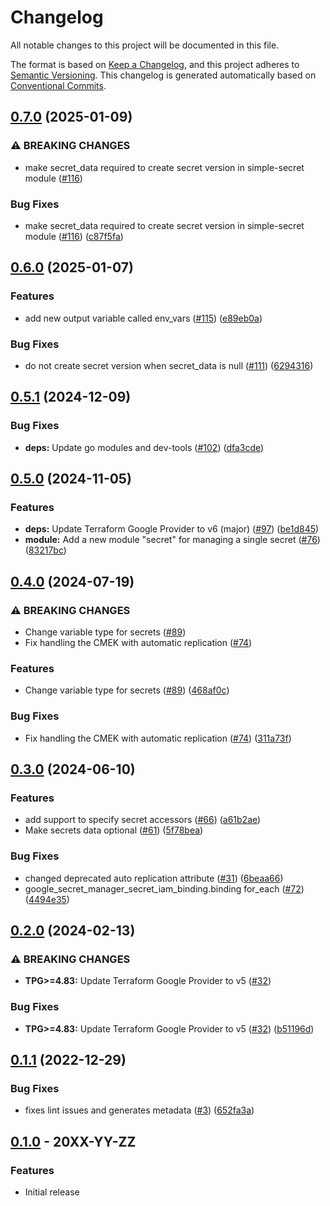 # Changelog

All notable changes to this project will be documented in this file.

The format is based on
[Keep a Changelog](https://keepachangelog.com/en/1.0.0/),
and this project adheres to
[Semantic Versioning](https://semver.org/spec/v2.0.0.html).
This changelog is generated automatically based on [Conventional Commits](https://www.conventionalcommits.org/en/v1.0.0/).

## [0.7.0](https://github.com/GoogleCloudPlatform/terraform-google-secret-manager/compare/v0.6.0...v0.7.0) (2025-01-09)


### ⚠ BREAKING CHANGES

* make secret_data required to create secret version in simple-secret module ([#116](https://github.com/GoogleCloudPlatform/terraform-google-secret-manager/issues/116))

### Bug Fixes

* make secret_data required to create secret version in simple-secret module ([#116](https://github.com/GoogleCloudPlatform/terraform-google-secret-manager/issues/116)) ([c87f5fa](https://github.com/GoogleCloudPlatform/terraform-google-secret-manager/commit/c87f5fa5accab89e9b5b276bc68ccccf338c8079))

## [0.6.0](https://github.com/GoogleCloudPlatform/terraform-google-secret-manager/compare/v0.5.1...v0.6.0) (2025-01-07)


### Features

* add new output variable called env_vars ([#115](https://github.com/GoogleCloudPlatform/terraform-google-secret-manager/issues/115)) ([e89eb0a](https://github.com/GoogleCloudPlatform/terraform-google-secret-manager/commit/e89eb0a683d0d3ca32a366edc2ebe6c151bb31ad))


### Bug Fixes

* do not create secret version when secret_data is null ([#111](https://github.com/GoogleCloudPlatform/terraform-google-secret-manager/issues/111)) ([6294316](https://github.com/GoogleCloudPlatform/terraform-google-secret-manager/commit/629431642e2ebd15e441ee7501535cd1b2036e85))

## [0.5.1](https://github.com/GoogleCloudPlatform/terraform-google-secret-manager/compare/v0.5.0...v0.5.1) (2024-12-09)


### Bug Fixes

* **deps:** Update go modules and dev-tools ([#102](https://github.com/GoogleCloudPlatform/terraform-google-secret-manager/issues/102)) ([dfa3cde](https://github.com/GoogleCloudPlatform/terraform-google-secret-manager/commit/dfa3cde0f08bab77308151f5f49a17e50ce0730c))

## [0.5.0](https://github.com/GoogleCloudPlatform/terraform-google-secret-manager/compare/v0.4.0...v0.5.0) (2024-11-05)


### Features

* **deps:** Update Terraform Google Provider to v6 (major) ([#97](https://github.com/GoogleCloudPlatform/terraform-google-secret-manager/issues/97)) ([be1d845](https://github.com/GoogleCloudPlatform/terraform-google-secret-manager/commit/be1d84531e8581c37974a58ca6ffef63634f3096))
* **module:** Add a new module "secret" for managing a single secret ([#76](https://github.com/GoogleCloudPlatform/terraform-google-secret-manager/issues/76)) ([83217bc](https://github.com/GoogleCloudPlatform/terraform-google-secret-manager/commit/83217bcb14abe4ed3bec8f029a8062648a883910))

## [0.4.0](https://github.com/GoogleCloudPlatform/terraform-google-secret-manager/compare/v0.3.0...v0.4.0) (2024-07-19)


### ⚠ BREAKING CHANGES

* Change variable type for secrets ([#89](https://github.com/GoogleCloudPlatform/terraform-google-secret-manager/issues/89))
* Fix handling the CMEK with automatic replication ([#74](https://github.com/GoogleCloudPlatform/terraform-google-secret-manager/issues/74))

### Features

* Change variable type for secrets ([#89](https://github.com/GoogleCloudPlatform/terraform-google-secret-manager/issues/89)) ([468af0c](https://github.com/GoogleCloudPlatform/terraform-google-secret-manager/commit/468af0c034b586aec31a557326d8b61d1cbb7708))


### Bug Fixes

* Fix handling the CMEK with automatic replication ([#74](https://github.com/GoogleCloudPlatform/terraform-google-secret-manager/issues/74)) ([311a73f](https://github.com/GoogleCloudPlatform/terraform-google-secret-manager/commit/311a73f34b8a7e855366024289031a9cef80bf04))

## [0.3.0](https://github.com/GoogleCloudPlatform/terraform-google-secret-manager/compare/v0.2.0...v0.3.0) (2024-06-10)


### Features

* add support to specify secret accessors ([#66](https://github.com/GoogleCloudPlatform/terraform-google-secret-manager/issues/66)) ([a61b2ae](https://github.com/GoogleCloudPlatform/terraform-google-secret-manager/commit/a61b2aea5b7962a7a7ad9d7fe8d8c167ef620430))
* Make secrets data optional ([#61](https://github.com/GoogleCloudPlatform/terraform-google-secret-manager/issues/61)) ([5f78bea](https://github.com/GoogleCloudPlatform/terraform-google-secret-manager/commit/5f78bea92bbd13734e3488c18e6edc973ff46bd3))


### Bug Fixes

* changed deprecated auto replication attribute ([#31](https://github.com/GoogleCloudPlatform/terraform-google-secret-manager/issues/31)) ([6beaa66](https://github.com/GoogleCloudPlatform/terraform-google-secret-manager/commit/6beaa663d4c4ed254fb9433664261846891f2dd5))
* google_secret_manager_secret_iam_binding.binding for_each ([#72](https://github.com/GoogleCloudPlatform/terraform-google-secret-manager/issues/72)) ([4494e35](https://github.com/GoogleCloudPlatform/terraform-google-secret-manager/commit/4494e354495771294bb660f01360211ce4b3e73f))

## [0.2.0](https://github.com/GoogleCloudPlatform/terraform-google-secret-manager/compare/v0.1.1...v0.2.0) (2024-02-13)


### ⚠ BREAKING CHANGES

* **TPG>=4.83:** Update Terraform Google Provider to v5 ([#32](https://github.com/GoogleCloudPlatform/terraform-google-secret-manager/issues/32))

### Bug Fixes

* **TPG>=4.83:** Update Terraform Google Provider to v5 ([#32](https://github.com/GoogleCloudPlatform/terraform-google-secret-manager/issues/32)) ([b51196d](https://github.com/GoogleCloudPlatform/terraform-google-secret-manager/commit/b51196d6b1d7647ebf120a5084e6ad21c4c78f48))

## [0.1.1](https://github.com/GoogleCloudPlatform/terraform-google-secret-manager/compare/v0.1.0...v0.1.1) (2022-12-29)


### Bug Fixes

* fixes lint issues and generates metadata ([#3](https://github.com/GoogleCloudPlatform/terraform-google-secret-manager/issues/3)) ([652fa3a](https://github.com/GoogleCloudPlatform/terraform-google-secret-manager/commit/652fa3a17099c5cb808e8b55c45c08fd42e29cda))

## [0.1.0](https://github.com/terraform-google-modules/terraform-google-secret-manager/releases/tag/v0.1.0) - 20XX-YY-ZZ

### Features

- Initial release

[0.1.0]: https://github.com/terraform-google-modules/terraform-google-secret-manager/releases/tag/v0.1.0
